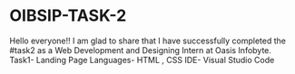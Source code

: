 # OIBSIP-TASK-2
Hello everyone!! I am glad to share that I have successfully completed the #task2 as a Web Development and Designing Intern at Oasis Infobyte. Task1- Landing Page Languages- HTML , CSS IDE- Visual Studio Code
